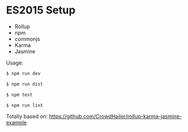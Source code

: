 # ES2015 Setup

 - Rollup
 - npm
 - commonjs
 - Karma
 - Jasmine

Usage:
```bash
$ npm run dev
```

```bash
$ npm run dist
```

```bash
$ npm test
```

```bash
$ npm run lint
```

Totally based on: https://github.com/CrowdHailer/rollup-karma-jasmine-example
